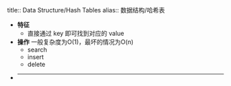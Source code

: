 title:: Data Structure/Hash Tables
alias:: 数据结构/哈希表

- **特征**
	- 直接通过 key 即可找到对应的 value
- **操作**
  一般复杂度为O(1)，最坏的情况为O(n)
	- search
	- insert
	- delete
- ****
